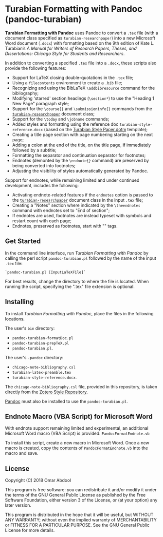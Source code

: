 # Turabian Formatting with Pandoc (pandoc-turabian)

**Turabian Formatting with Pandoc** uses Pandoc to convert a `.tex` file (with a document class specified as `turabian-researchpaper`) into a new Microsoft Word document (`.docx`) with formatting based on the 9th edition of Kate L. Turabian’s *A Manual for Writers of Research Papers, Theses, and Dissertations: Chicago Style for Students and Researchers*.

In addition to converting a specified `.tex` file into a `.docx`, these scripts also provide the following features:
  - Support for LaTeX closing double-quotations in the `.tex` file;
  - Using a `filecontents` environment to create a `.bib` file;
  - Recognizing and using the BibLaTeX `\addbibresource` command for the bibliography;
  - Modifying 'starred' section headings (`\section*`) to use the "Heading 1 New Page" paragraph style;
  - Support for the `\course{}` and `\submissioninfo{}` commands from the [`turabian-researchpaper`](https://ctan.org/pkg/turabian-formatting) document class;
  - Support for the `\today` and `\jobname` commands;
  - Added styles and formatting using the reference doc `turabian-style-reference.docx` (based on the [Turabian Style Paper.dotm](https://github.com/TypeWork/turabian-style-paper-dotm) template);
  - Creating a title page section with page numbering starting on the next page;
  - Adding a colon at the end of the title, on the title page, if immediately followed by a subtitle;
  - Formatting the separator and continuation separator for footnotes;
  - Endnotes (demonted by the `\endnote{}` command) are preserved by being converted into footnotes;
  - Adjusting the visibility of styles automatically generated by Pandoc.
  
Support for endnotes, while remaining limited and under continued development, includes the following:
  - Activating endnote-related features if the `endnotes` option is passed to the [`turabian-researchpaper`](https://ctan.org/pkg/turabian-formatting) document class in the input `.tex` file;
  - Creating a "Notes" section where indicated by the `\theendnotes` command with endnotes set to "End of section";
  - If endnotes are used, footnotes are instead typeset with symbols and restart count with each page;
  - Endnotes, preserved as footnotes, start with "<Endnote />" tags.


## Get Started

In the command line interface, run *Turabian Formatting with Pandoc* by calling the perl script `pandoc-turabian.pl` followed by the name of the input `.tex` file:

	`pandoc-turabian.pl [InputLaTeXFile]`

For best results, change the directory to where the file is located. When running the script, specifying the ".tex" file extension is optional.


## Installing

To install *Turabian Formatting with Pandoc*, place the files in the following locations.

The user's `bin` directory:
  - `pandoc-turabian-formatDoc.pl`
  - `pandoc-turabian-prepTeX.pl`
  - `pandoc-turabian.pl`.

The user's `.pandoc` directory:
  - `chicago-note-bibliography.csl`
  - `turabian-latex-preamble.tex`
  - `turabian-style-reference.docx`.

The `chicago-note-bibliography.csl` file, provided in this repository, is taken directly from the [Zotero Style Repository](https://www.zotero.org/styles).

[Pandoc](http://pandoc.org) must also be installed to use the `pandoc-turabian.pl`.


## Endnote Macro (VBA Script) for Microsoft Word

With endnote support remaining limited and experimental, an additional Microsoft Word macro (VBA Script) is provided: `PandocFormatEndnote.vb`

To install this script, create a new macro in Microsoft Word. Once a new macro is created, copy the contents of `PandocFormatEndnote.vb` into the macro and save.


## License

Copyright (C) 2018   Omar Abdool

This program is free software: you can redistribute it and/or modify
it under the terms of the GNU General Public License as published by the Free Software Foundation, either version 3 of the License, or (at your option) any later version.

This program is distributed in the hope that it will be useful, but WITHOUT ANY WARRANTY; without even the implied warranty of MERCHANTABILITY or FITNESS FOR A PARTICULAR PURPOSE.  See the GNU General Public License for more details.
